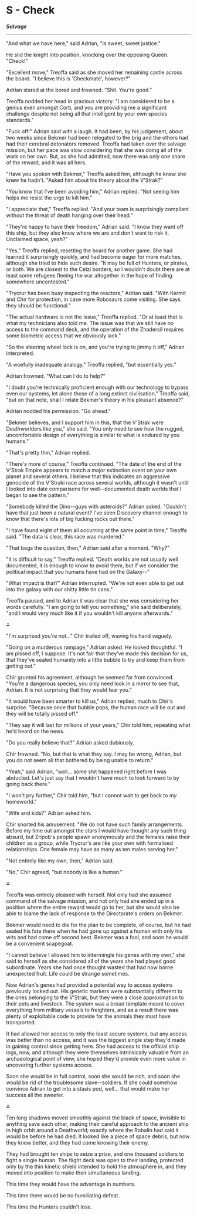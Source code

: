 # S - Check
***Salvage***

---

"And what we have here," said Adrian, "is sweet, sweet justice."

He slid the knight into position, knocking over the opposing Queen.
"Check!"

"Excellent move," Treoffa said as she moved her remaining castle across
the board. "I believe this is \'Checkmate\', however?"

Adrian stared at the bored and frowned. "Shit. You\'re good."

Treoffa nodded her head in gracious victory. "I am considered to be a
genius even amongst Corti, and you are providing me a significant
challenge despite not being all that intelligent by your own species
standards."

"Fuck off!" Adrian said with a laugh. It had been, by his judgement,
about two weeks since Bekmer had been relegated to the brig and the
others had had their cerebral detonators removed. Treoffa had taken over
the salvage mission, but her pace was slow considering that she was
doing all of the work on her own. But, as she had admitted, now there
was only one share of the reward, and it was all hers.

"Have you spoken with Bekmer," Treoffa asked him, although he knew she
knew he hadn\'t. "Asked him about his theory about the V\'Strak?"

"You know that I\'ve been avoiding him," Adrian replied. "Not seeing him
helps me resist the urge to kill him."

"I appreciate that," Treoffa replied. "And your team is surprisingly
compliant without the threat of death hanging over their head."

"They\'re happy to have their freedom," Adrian said. "I know they want
off this ship, but they also know where we are and don\'t want to risk
it. Unclaimed space, yeah?"

"Yes," Treoffa replied, resetting the board for another game. She had
learned it surprisingly quickly, and had become eager for more matches,
although she tried to hide such desire. "It may be full of Hunters, or
pirates, or both. We are closest to the Celzi borders, so I wouldn\'t
doubt there are at least some refugees fleeing the war altogether in the
hope of finding somewhere uncontested."

"Trycrur has been busy inspecting the reactors," Adrian said. "With
Kermit and Chir for protection, in case more Robosaurs come visiting.
She says they should be functional."

"The actual hardware is not the issue," Treoffa replied. "Or at least
that is what my technicians also told me. The issue was that we still
have no access to the command deck, and the operation of the Zhadersil
requires some biometric access that we obviously lack."

"So the steering wheel lock is on, and you\'re trying to jimmy it off,"
Adrian interpreted.

"A woefully inadequate analogy," Treoffa replied, "but essentially yes."

Adrian frowned. "What can I do to help?"

"I doubt you\'re technically proficient enough with our technology to
bypass even our systems, let alone those of a long extinct
civilisation," Treoffa said, "but on that note, shall I relate Bekmer\'s
theory in his pleasant absence?"

Adrian nodded his permission. "Go ahead."

"Bekmer believes, and I support him in this, that the V\'Strak were
Deathworlders like you," she said. "You only need to see how the rugged,
uncomfortable design of everything is similar to what is endured by you
humans."

"That\'s pretty thin," Adrian replied.

"There\'s more of course," Treoffa continued. "The date of the end of
the V\'Strak Empire appears to match a major extinction event on your
own planet and several others. I believe that this indicates an
aggressive genocide of the V\'Straki race across several worlds,
although it wasn\'t until I looked into date comparisons for
well--documented death worlds that I began to see the pattern."

"Somebody killed the Dino--guys with asteroids?" Adrian asked.
"Couldn\'t have that just been a natural event? I\'ve seen Discovery
channel enough to know that there\'s lots of big fucking rocks out
there."

"I have found eight of them all occurring at the same point in time,"
Treoffa said. "The data is clear, this race was murdered."

"That begs the question, then," Adrian said after a moment. "Why?"

"It is difficult to say," Treoffa replied. "Death worlds are not usually
well documented, it is enough to know to avoid them, but if we consider
the political impact that you humans have had on the Galaxy--"

"What impact is that?" Adrian interrupted. "We\'re not even able to get
out into the galaxy with our shitty little tin cans."

Treoffa paused, and to Adrian it was clear that she was considering her
words carefully. "I am going to tell you something," she said
deliberately, "and I would very much like it if you wouldn\'t kill
anyone afterwards."

⁂

"I\'m surprised you\'re not..." Chir trailed off, waving his hand
vaguely.

"Going on a murderous rampage," Adrian asked. He looked thoughtful. "I
am pissed off, I suppose. It\'s not fair that they\'ve made this
decision for us, that they\'ve sealed humanity into a little bubble to
try and keep them from getting out."

Chir grunted his agreement, although he seemed far from convinced.
"You\'re a dangerous species, you only need look in a mirror to see
that, Adrian. It is not surprising that they would fear you."

"It would have been smarter to kill us," Adrian replied, much to Chir\'s
surprise. "Because once that bubble pops, the human race will be out and
they will be totally pissed off."

"They say it will last for millions of your years," Chir told him,
repeating what he\'d heard on the news.

"Do you really believe that?" Adrian asked dubiously.

Chir frowned. "No, but that is what they say. I may be wrong, Adrian,
but you do not seem all that bothered by being unable to return."

"Yeah," said Adrian, "well... some shit happened right before I was
abducted. Let\'s just say that I wouldn\'t have much to look forward to
by going back there."

"I won\'t pry further," Chir told him, "but I cannot wait to get back to
*my* homeworld."

"Wife and kids?" Adrian asked him.

Chir snorted his amusement. "We do not have such family arrangements.
Before my time out amongst the stars I would have thought any such thing
absurd, but Zripob\'s people spawn anonymously and the females raise
their children as a group, while Trycrur\'s are like your own with
formalised relationships. One female may have as many as ten males
serving her."

"Not entirely like my own, then," Adrian said.

"No," Chir agreed, "but nobody is like a human."

⁂

Treoffa was entirely pleased with herself. Not only had she assumed
command of the salvage mission, and not only had she ended up in a
position where the entire reward would go to her, but she would also be
able to blame the lack of response to the Directorate\'s orders on
Bekmer.

Bekmer would need to die for the plan to be complete, of course, but he
had sealed his fate there when he had gone up against a human with only
his wits and had come off second best. Bekmer was a fool, and soon he
would be a convenient scapegoat.

"I cannot believe I allowed him to intermingle his genes with my own,"
she said to herself as she considered all of the years she had played
good subordinate. Years she had once thought wasted that had now borne
unexpected fruit. Life could be strange sometimes.

Now Adrian\'s genes had provided a potential way to access systems
previously locked out. His genetic markers were substantially different
to the ones belonging to the V\'Strak, but they were a close
approximation to their pets and livestock. The system was a broad
template meant to cover everything from military vessels to freighters,
and as a result there was plenty of exploitable code to provide for the
animals they must have transported.

It had allowed her access to only the least secure systems, but any
access was better than no access, and it was the biggest single step
they\'d made in gaining control since getting here. She had access to
the official ship logs, now, and although they were themselves
intrinsically valuable from an archaeological point of view, she hoped
they\'d provide even more value in uncovering further systems access.

Soon she would be in full control, soon she would be rich, and soon she
would be rid of the troublesome slave--soldiers. If she could somehow
convince Adrian to get into a stasis pod, well... that would make her
success all the sweeter.

⁂

Ten long shadows moved smoothly against the black of space, invisible to
anything save each other, making their careful approach to the ancient
ship in high orbit around a Deathworld; exactly where the Robalin had
said it would be before he had died. It looked like a piece of space
debris, but now they knew better, and they had come knowing their enemy.

They had brought ten ships to seize a prize, and one thousand soldiers
to fight a single human. The flight deck was open to their landing,
protected only by the thin kinetic shield intended to hold the
atmosphere in, and they moved into position to make their simultaneous
landing.

This time they would have the advantage in numbers.

This time there would be no humiliating defeat.

This time the Hunters couldn\'t lose.


